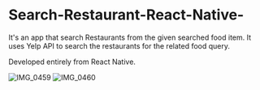 # Search-Restaurant-React-Native-

It's an app that search Restaurants from the given searched food item. It uses Yelp API to search the restaurants for the related food query.

Developed entirely from React Native.

![IMG_0459](https://user-images.githubusercontent.com/76988309/125680290-8d02747d-b63c-4943-b074-e0f5cf2c7cfc.jpg)
![IMG_0460](https://user-images.githubusercontent.com/76988309/125680298-6efb6911-c164-4d21-9de5-5f04c8092074.jpg)
